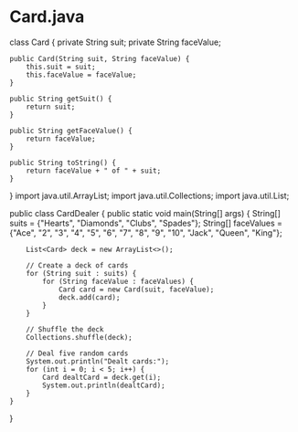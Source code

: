 # Card.java
class Card {
    private String suit;
    private String faceValue;

    public Card(String suit, String faceValue) {
        this.suit = suit;
        this.faceValue = faceValue;
    }

    public String getSuit() {
        return suit;
    }

    public String getFaceValue() {
        return faceValue;
    }

    public String toString() {
        return faceValue + " of " + suit;
    }
}
import java.util.ArrayList;
import java.util.Collections;
import java.util.List;

public class CardDealer {
    public static void main(String[] args) {
        String[] suits = {"Hearts", "Diamonds", "Clubs", "Spades"};
        String[] faceValues = {"Ace", "2", "3", "4", "5", "6", "7", "8", "9", "10", "Jack", "Queen", "King"};

        List<Card> deck = new ArrayList<>();

        // Create a deck of cards
        for (String suit : suits) {
            for (String faceValue : faceValues) {
                Card card = new Card(suit, faceValue);
                deck.add(card);
            }
        }

        // Shuffle the deck
        Collections.shuffle(deck);

        // Deal five random cards
        System.out.println("Dealt cards:");
        for (int i = 0; i < 5; i++) {
            Card dealtCard = deck.get(i);
            System.out.println(dealtCard);
        }
    }
}
